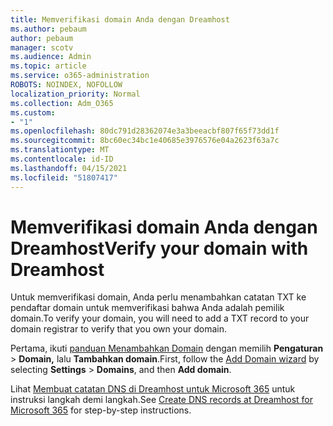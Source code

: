 ```yaml
---
title: Memverifikasi domain Anda dengan Dreamhost
ms.author: pebaum
author: pebaum
manager: scotv
ms.audience: Admin
ms.topic: article
ms.service: o365-administration
ROBOTS: NOINDEX, NOFOLLOW
localization_priority: Normal
ms.collection: Adm_O365
ms.custom:
- "1"
ms.openlocfilehash: 80dc791d28362074e3a3beeacbf807f65f73dd1f
ms.sourcegitcommit: 8bc60ec34bc1e40685e3976576e04a2623f63a7c
ms.translationtype: MT
ms.contentlocale: id-ID
ms.lasthandoff: 04/15/2021
ms.locfileid: "51807417"
---
```

# <a name="verify-your-domain-with-dreamhost"></a><span data-ttu-id="6f8ce-102">Memverifikasi domain Anda dengan Dreamhost</span><span class="sxs-lookup"><span data-stu-id="6f8ce-102">Verify your domain with Dreamhost</span></span>

<span data-ttu-id="6f8ce-103">Untuk memverifikasi domain, Anda perlu menambahkan catatan TXT ke pendaftar domain untuk memverifikasi bahwa Anda adalah pemilik domain.</span><span class="sxs-lookup"><span data-stu-id="6f8ce-103">To verify your domain, you will need to add a TXT record to your domain registrar to verify that you own your domain.</span></span> 

<span data-ttu-id="6f8ce-104">Pertama, ikuti [panduan Menambahkan Domain](https://admin.microsoft.com/Adminportal#/Domains) dengan memilih **Pengaturan** \> **Domain,** lalu **Tambahkan domain**.</span><span class="sxs-lookup"><span data-stu-id="6f8ce-104">First, follow the [Add Domain wizard](https://admin.microsoft.com/Adminportal#/Domains) by selecting **Settings** \> **Domains**, and then **Add domain**.</span></span>
  
<span data-ttu-id="6f8ce-105">Lihat [Membuat catatan DNS di Dreamhost untuk Microsoft 365](https://docs.microsoft.com/microsoft-365/admin/dns/create-dns-records-at-dreamhost) untuk instruksi langkah demi langkah.</span><span class="sxs-lookup"><span data-stu-id="6f8ce-105">See [Create DNS records at Dreamhost for Microsoft 365](https://docs.microsoft.com/microsoft-365/admin/dns/create-dns-records-at-dreamhost) for step-by-step instructions.</span></span>
